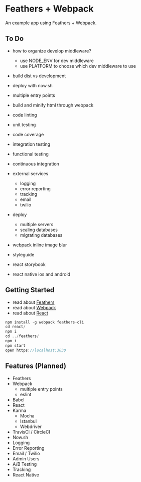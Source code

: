 # Feathers + Webpack

An example app using Feathers + Webpack.

## To Do

- how to organize develop middleware?
  - use NODE_ENV for dev middleware
  - use PLATFORM to choose which dev middleware to use
- build dist vs development
- deploy with now.sh

- multiple entry points
- build and minify html through webpack

- code linting
- unit testing
- code coverage
- integration testing
- functional testing
- continuous integration

- external services
  - logging
  - error reporting
  - tracking
  - email
  - twilio
- deploy
  - multiple servers
  - scaling databases
  - migrating databases

- webpack inline image blur
- styleguide
- react storybook
- react native ios and android

## Getting Started

- read about [Feathers](http://docs.feathersjs.com/)
- read about [Webpack](https://webpack.github.io/docs)
- read about [React](https://facebook.github.io/react/docs)

```js
npm install -g webpack feathers-cli
cd react/
npm i
cd ../feathers/
npm i
npm start
open https://localhost:3030
```

## Features (Planned)

- Feathers
- Webpack
  - multiple entry points
  - eslint
- Babel
- React
- Karma
  - Mocha
  - Istanbul
  - Webdriver
- TravisCI / CircleCI
- Now.sh
- Logging
- Error Reporting
- Email / Twilio
- Admin Users
- A/B Testing
- Tracking
- React Native
